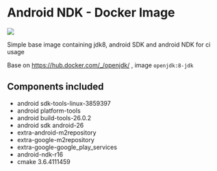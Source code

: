 # Android NDK - Docker Image
[![](https://images.microbadger.com/badges/image/lakoo/android-ndk.svg)](https://microbadger.com/images/lakoo/android-ndk "Get your own image badge on microbadger.com")

Simple base image containing jdk8, android SDK and android NDK for ci usage

Base on https://hub.docker.com/_/openjdk/ , image `openjdk:8-jdk`

## Components included
* android sdk-tools-linux-3859397
* android platform-tools
* android build-tools-26.0.2
* android sdk android-26
* extra-android-m2repository
* extra-google-m2repository
* extra-google-google_play_services
* android-ndk-r16
* cmake 3.6.4111459
